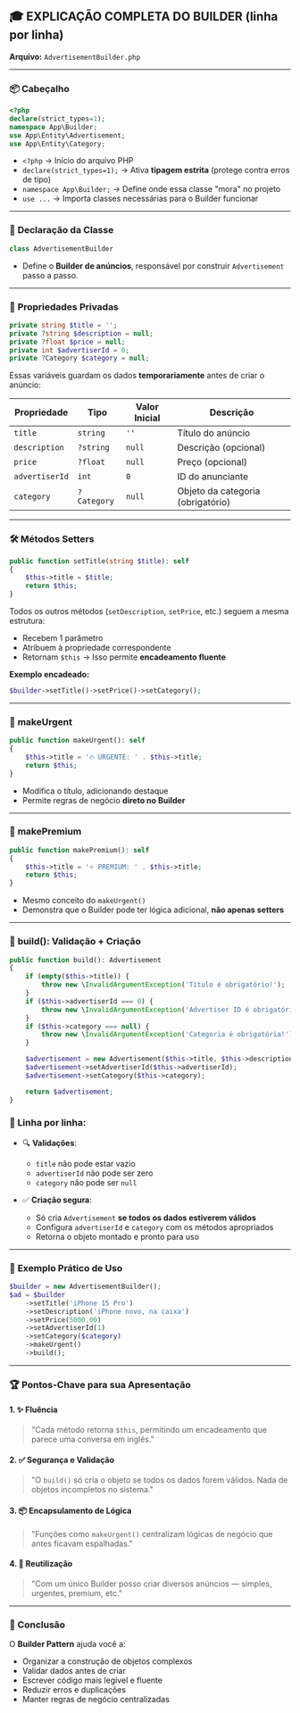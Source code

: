 
## 🎓 **EXPLICAÇÃO COMPLETA DO BUILDER (linha por linha)**

**Arquivo:** `AdvertisementBuilder.php`

---

### 📦 **Cabeçalho**

```php
<?php
declare(strict_types=1);
namespace App\Builder;
use App\Entity\Advertisement;
use App\Entity\Category;
```

* `<?php` → Início do arquivo PHP
* `declare(strict_types=1);` → Ativa **tipagem estrita** (protege contra erros de tipo)
* `namespace App\Builder;` → Define onde essa classe "mora" no projeto
* `use ...` → Importa classes necessárias para o Builder funcionar

---

### 🧱 **Declaração da Classe**

```php
class AdvertisementBuilder
```

* Define o **Builder de anúncios**, responsável por construir `Advertisement` passo a passo.

---

### 🔐 **Propriedades Privadas**

```php
private string $title = '';
private ?string $description = null;
private ?float $price = null;
private int $advertiserId = 0;
private ?Category $category = null;
```

Essas variáveis guardam os dados **temporariamente** antes de criar o anúncio:

| Propriedade    | Tipo        | Valor Inicial | Descrição                         |
| -------------- | ----------- | ------------- | --------------------------------- |
| `title`        | `string`    | `''`          | Título do anúncio                 |
| `description`  | `?string`   | `null`        | Descrição (opcional)              |
| `price`        | `?float`    | `null`        | Preço (opcional)                  |
| `advertiserId` | `int`       | `0`           | ID do anunciante                  |
| `category`     | `?Category` | `null`        | Objeto da categoria (obrigatório) |

---

### 🛠️ **Métodos Setters**

```php
public function setTitle(string $title): self
{
    $this->title = $title;
    return $this;
}
```

Todos os outros métodos (`setDescription`, `setPrice`, etc.) seguem a mesma estrutura:

* Recebem 1 parâmetro
* Atribuem à propriedade correspondente
* Retornam `$this` → Isso permite **encadeamento fluente**

**Exemplo encadeado:**

```php
$builder->setTitle()->setPrice()->setCategory();
```

---

### 🚨 **makeUrgent**

```php
public function makeUrgent(): self
{
    $this->title = '🔥 URGENTE: ' . $this->title;
    return $this;
}
```

* Modifica o título, adicionando destaque
* Permite regras de negócio **direto no Builder**

---

### 🌟 **makePremium**

```php
public function makePremium(): self
{
    $this->title = '⭐ PREMIUM: ' . $this->title;
    return $this;
}
```

* Mesmo conceito do `makeUrgent()`
* Demonstra que o Builder pode ter lógica adicional, **não apenas setters**

---

### 🧪 **build(): Validação + Criação**

```php
public function build(): Advertisement
{
    if (empty($this->title)) {
        throw new \InvalidArgumentException('Título é obrigatório!');
    }
    if ($this->advertiserId === 0) {
        throw new \InvalidArgumentException('Advertiser ID é obrigatório!');
    }
    if ($this->category === null) {
        throw new \InvalidArgumentException('Categoria é obrigatória!');
    }

    $advertisement = new Advertisement($this->title, $this->description, $this->price);
    $advertisement->setAdvertiserId($this->advertiserId);
    $advertisement->setCategory($this->category);

    return $advertisement;
}
```

### 📌 Linha por linha:

* 🔍 **Validações**:

  * `title` não pode estar vazio
  * `advertiserId` não pode ser zero
  * `category` não pode ser `null`

* ✅ **Criação segura**:

  * Só cria `Advertisement` **se todos os dados estiverem válidos**
  * Configura `advertiserId` e `category` com os métodos apropriados
  * Retorna o objeto montado e pronto para uso

---

### 🧪 **Exemplo Prático de Uso**

```php
$builder = new AdvertisementBuilder();
$ad = $builder
    ->setTitle('iPhone 15 Pro')
    ->setDescription('iPhone novo, na caixa')
    ->setPrice(5000.00)
    ->setAdvertiserId(1)
    ->setCategory($category)
    ->makeUrgent()
    ->build();
```

---

### 🏆 **Pontos-Chave para sua Apresentação**

#### 1. ✨ Fluência

> "Cada método retorna `$this`, permitindo um encadeamento que parece uma conversa em inglês."

#### 2. ✅ Segurança e Validação

> "O `build()` só cria o objeto se todos os dados forem válidos. Nada de objetos incompletos no sistema."

#### 3. 📦 Encapsulamento de Lógica

> "Funções como `makeUrgent()` centralizam lógicas de negócio que antes ficavam espalhadas."

#### 4. 🔁 Reutilização

> "Com um único Builder posso criar diversos anúncios — simples, urgentes, premium, etc."

---

### 🎯 Conclusão

O **Builder Pattern** ajuda você a:

* Organizar a construção de objetos complexos
* Validar dados antes de criar
* Escrever código mais legível e fluente
* Reduzir erros e duplicações
* Manter regras de negócio centralizadas


